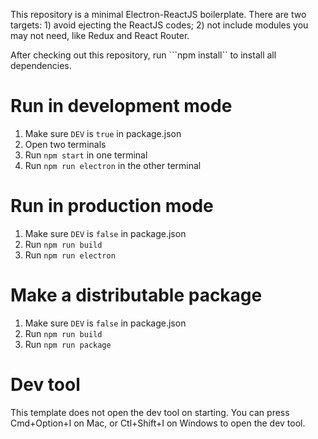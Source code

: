 This repository is a minimal Electron-ReactJS boilerplate. There are two targets: 1) avoid ejecting the ReactJS codes; 2) not include modules you may not need, like Redux and React Router.

After checking out this repository, run ```npm install`` to install all dependencies.

# Run in development mode

1. Make sure ```DEV``` is ```true``` in package.json
2. Open two terminals
3. Run ```npm start``` in one terminal
4. Run ```npm run electron``` in the other terminal

# Run in production mode

1. Make sure ```DEV``` is ```false``` in package.json
2. Run ```npm run build```
3. Run ```npm run electron```

# Make a distributable package
1. Make sure ```DEV``` is ```false``` in package.json
2. Run ```npm run build```
3. Run ```npm run package```

# Dev tool

This template does not open the dev tool on starting. You can press Cmd+Option+I on Mac, or Ctl+Shift+I on Windows to open the dev tool.
